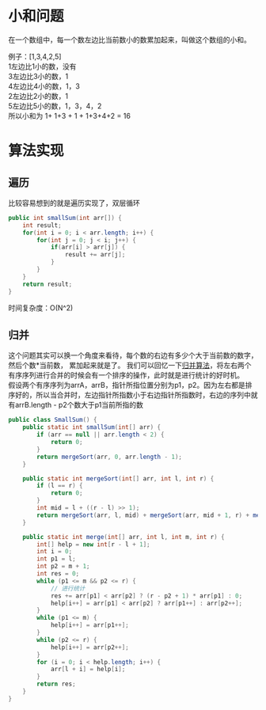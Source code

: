 # 小和问题  
在一个数组中，每一个数左边比当前数小的数累加起来，叫做这个数组的小和。 

例子：[1,3,4,2,5]  
1左边比1小的数，没有  
3左边比3小的数，1   
4左边比4小的数，1，3     
2左边比2小的数，1  
5左边比5小的数，1，3，4，2  
所以小和为 1+ 1+3 + 1 + 1+3+4+2 = 16

# 算法实现  
## 遍历  
比较容易想到的就是遍历实现了，双层循环
```java
public int smallSum(int arr[]) {
    int result;
    for(int i = 0; i < arr.length; i++) {
        for(int j = 0; j < i; j++) {
            if(arr[i] > arr[j]) {
                result += arr[j];
            }
        }
    }
    return result;
}
```

时间复杂度：O(N^2) 

## 归并   
这个问题其实可以换一个角度来看待，每个数的右边有多少个大于当前数的数字，然后个数*当前数， 累加起来就是了。
我们可以回忆一下[归并算法](https://github.com/whyalwaysmea/Java-Algorithm/blob/master/sort/MergeSort.md)，将左右两个有序序列进行合并的时候会有一个排序的操作，此时就是进行统计的好时机。  
假设两个有序序列为arrA，arrB，指针所指位置分别为p1，p2。因为左右都是排序好的，所以当合并时，左边指针所指数小于右边指针所指数时，右边的序列中就有arrB.length - p2个数大于p1当前所指的数 
```java
public class SmallSum() {
    public static int smallSum(int[] arr) {
		if (arr == null || arr.length < 2) {
			return 0;
		}
		return mergeSort(arr, 0, arr.length - 1);
	}

	public static int mergeSort(int[] arr, int l, int r) {
		if (l == r) {
			return 0;
		}
		int mid = l + ((r - l) >> 1);
		return mergeSort(arr, l, mid) + mergeSort(arr, mid + 1, r) + merge(arr, l, mid, r);
	}

	public static int merge(int[] arr, int l, int m, int r) {
		int[] help = new int[r - l + 1];
		int i = 0;
		int p1 = l;
		int p2 = m + 1;
		int res = 0;
		while (p1 <= m && p2 <= r) {
            // 进行统计
			res += arr[p1] < arr[p2] ? (r - p2 + 1) * arr[p1] : 0;
			help[i++] = arr[p1] < arr[p2] ? arr[p1++] : arr[p2++];
		}
		while (p1 <= m) {
			help[i++] = arr[p1++];
		}
		while (p2 <= r) {
			help[i++] = arr[p2++];
		}
		for (i = 0; i < help.length; i++) {
			arr[l + i] = help[i];
		}
		return res;
	}
}
```